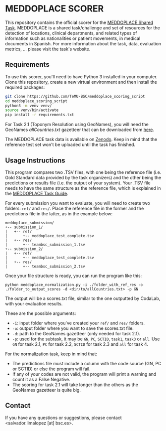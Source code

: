 # MEDDOPLACE SCORER

This repository contains the official scorer for the [MEDDOPLACE Shared Task](https://temu.bsc.es/meddoplace).
MEDDOPLACE is a shared task/challenge and set of resources for the detection of locations, clinical departments, and related types of information such as nationalities or patient movements, in medical documents in Spanish.
For more information about the task, data, evaluation metrics, ... please visit the task's website.

## Requirements
To use this scorer, you'll need to have Python 3 installed in your computer. Clone this repository, create a new virtual environment and then install the required packages:

```bash
git clone https://github.com/TeMU-BSC/meddoplace_scoring_script
cd meddoplace_scoring_script
python3 -m venv venv/
source venv/bin/activate
pip install -r requirements.txt
```

For Task 2.1 (Toponym Resolution using GeoNames), you will need the GeoNames *allCountries.txt* gazetteer that can be downloaded from [here](http://download.geonames.org/export/dump/allCountries.zip).

The MEDDOPLACE task data is available on [Zenodo](https://doi.org/10.5281/zenodo.7707566). Keep in mind that the reference test set won't be uploaded until the task has finished.

## Usage Instructions

This program compares two .TSV files, with one being the reference file (i.e. Gold Standard data provided by the task organizers)
and the other being the predictions or results file (i.e. the output of your system). Your .TSV file needs to have the same structure as the reference file,
which is explained in the [MEDDOPLACE Task Guide]().

For every submission you want to evaluate, you will need to create two folders: `ref/` and `res/`.
Place the reference file in the former and the predictions file in the latter, as in the example below:

```
meddoplace_submission/
+-- submission_1/
|   +-- ref/
|       +-- meddoplace_test_complete.tsv
|   +-- res/
|       +-- teambsc_submission_1.tsv
+-- submission_2/
|   +-- ref/
|       +-- meddoplace_test_complete.tsv
|   +-- res/
|       +-- teambsc_submission_2.tsv     
```

Once your file structure is ready, you can run the program like this:
```
python meddoplace_normalization.py -i ./folder_with_ref_res -o ./folder_to_output_scores -d <dir/to/allCountries.txt> -p GN
```

The output will be a scores.txt file, similar to the one outputted by CodaLab, with your evaluation results.

These are the possible arguments:

- `-i`: input folder where you've created your `ref/` and `res/` folders.
- `-o`: output folder where you want to save the scores.txt file.
- `-d`: path to the GeoNames gazetteer (only needed for task 2.1).
- `-p`: used for the subtask, it may be `GN`, `PC`, `SCTID`, `task1`, `task3` or `all`.
Use `GN` for task 2.1, `PC` for task 2.2, `SCTID` for task 2.3 and `all` for task 4.

For the normalization task, keep in mind that:
- The predictions file must include a column with the code source (GN, PC or SCTID) or else the program will fail.
- If any of your codes are not valid, the program will print a warning and count it as a False Negative.
- The scoring for task 2.1 will take longer than the others as the GeoNames gazetteer is quite big.

## Contact
If you have any questions or suggestions, please contact <salvador.limalopez [at] bsc.es>.
